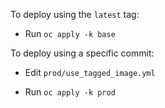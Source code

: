 To deploy using the `latest` tag:

- Run `oc apply -k base`

To deploy using a specific commit:

- Edit `prod/use_tagged_image.yml`

- Run `oc apply -k prod`
